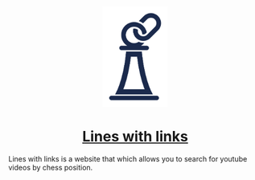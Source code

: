 <p align="center">
  <img src="docs/logo.svg" height=200 />
</p>
<h1 align="center">
  <a href="https://lineswithlinks.com">Lines with links</a>
</h1>

Lines with links is a website that which allows you to search for youtube videos
by chess position. 
